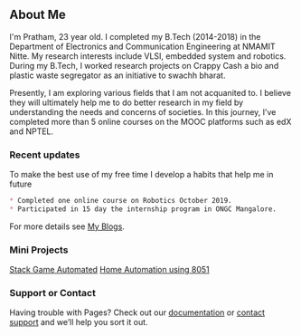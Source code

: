 ## About Me

I'm Pratham, 23 year old. I completed my B.Tech (2014-2018) in the Department of Electronics and Communication Engineering at NMAMIT Nitte. My research interests include VLSI, embedded system and robotics. During my B.Tech, I worked research projects on Crappy Cash a bio and plastic waste segregator as an initiative to swachh bharat.


Presently, I am exploring various fields that I am not acquanited to. I believe they will ultimately help me to do better research in my field by understanding the needs and concerns of societies. In this journey, I’ve completed more than 5 online courses on the MOOC platforms such as edX and NPTEL.

### Recent updates

To make the best use of my free time I develop a habits that help me in future

```markdown
* Completed one online course on Robotics October 2019.
* Participated in 15 day the internship program in ONGC Mangalore.

```

For more details see [My Blogs](https://medium.com/@prathamanchan22).

### Mini Projects
[Stack Game Automated](https://www.youtube.com/watch?v=LYnf7kfyzxw)
[Home Automation using 8051](https://www.youtube.com/watch?v=G0y6h0vqo7w)

### Support or Contact

Having trouble with Pages? Check out our [documentation](https://help.github.com/categories/github-pages-basics/) or [contact support](https://github.com/contact) and we’ll help you sort it out.
